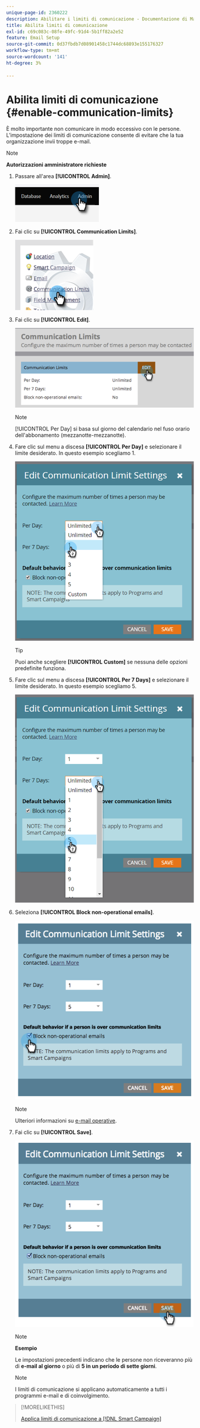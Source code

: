 ```yaml
---
unique-page-id: 2360222
description: Abilitare i limiti di comunicazione - Documentazione di Marketo - Documentazione del prodotto
title: Abilita limiti di comunicazione
exl-id: c69c083c-08fe-49fc-91d4-5b1ff82a2e52
feature: Email Setup
source-git-commit: 0d37fbdb7d08901458c1744dc68893e155176327
workflow-type: tm+mt
source-wordcount: '141'
ht-degree: 3%

---
```


# Abilita limiti di comunicazione {#enable-communication-limits}

È molto importante non comunicare in modo eccessivo con le persone. L’impostazione dei limiti di comunicazione consente di evitare che la tua organizzazione invii troppe e-mail.

>[!NOTE]
>
>**Autorizzazioni amministratore richieste**

1. Passare all&#39;area **[!UICONTROL Admin]**.

   ![](assets/enable-communication-limits-1.png)

1. Fai clic su **[!UICONTROL Communication Limits]**.

   ![](assets/enable-communication-limits-2.png)

1. Fai clic su **[!UICONTROL Edit]**.

   ![](assets/enable-communication-limits-3.png)

   >[!NOTE]
   >
   >[!UICONTROL Per Day] si basa sul giorno del calendario nel fuso orario dell&#39;abbonamento (mezzanotte-mezzanotte).

1. Fare clic sul menu a discesa **[!UICONTROL Per Day]** e selezionare il limite desiderato. In questo esempio scegliamo 1.

   ![](assets/enable-communication-limits-4.png)

   >[!TIP]
   >
   >Puoi anche scegliere **[!UICONTROL Custom]** se nessuna delle opzioni predefinite funziona.

1. Fare clic sul menu a discesa **[!UICONTROL Per 7 Days]** e selezionare il limite desiderato. In questo esempio scegliamo 5.

   ![](assets/enable-communication-limits-5.png)

1. Seleziona **[!UICONTROL Block non-operational emails]**.

   ![](assets/enable-communication-limits-6.png)

   >[!NOTE]
   >
   >Ulteriori informazioni su [e-mail operative](/help/marketo/product-docs/email-marketing/general/functions-in-the-editor/make-an-email-operational.md).

1. Fai clic su **[!UICONTROL Save]**.

   ![](assets/enable-communication-limits-7.png)

   >[!NOTE]
   >
   >**Esempio**
   >
   >Le impostazioni precedenti indicano che le persone non riceveranno più di **e-mail al giorno** o più di **5 in un periodo di sette giorni**.

   >[!NOTE]
   >
   >I limiti di comunicazione si applicano automaticamente a tutti i programmi e-mail e di coinvolgimento.

>[!MORELIKETHIS]
>
>[Applica limiti di comunicazione a [!DNL Smart Campaign]](/help/marketo/product-docs/core-marketo-concepts/smart-campaigns/using-smart-campaigns/apply-communication-limits-to-smart-campaign.md)
